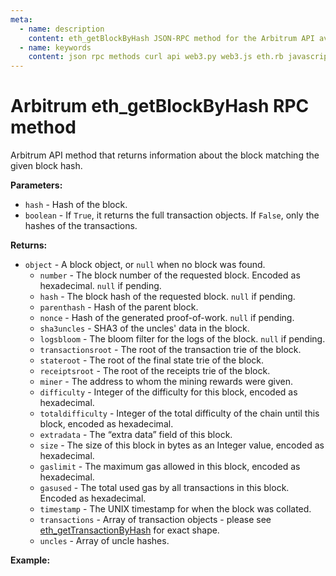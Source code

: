 ```yaml
---
meta:
  - name: description
    content: eth_getBlockByHash JSON-RPC method for the Arbitrum API available with examples in web3.js, web3.py, eth.rb, and cURL.
  - name: keywords
    content: json rpc methods curl api web3.py web3.js eth.rb javascript python ruby Arbitrum
---
```


# Arbitrum eth_getBlockByHash RPC method

Arbitrum API method that returns information about the block matching the given block hash.

**Parameters:**

- `hash` - Hash of the block.
- `boolean` - If `True`, it returns the full transaction objects. If `False`, only the hashes of the transactions.

**Returns:**

- `object` - A block object, or `null` when no block was found.
  - `number` - The block number of the requested block. Encoded as hexadecimal. `null` if pending.
  - `hash` - The block hash of the requested block. `null` if pending.
  - `parenthash` - Hash of the parent block.
  - `nonce` - Hash of the generated proof-of-work. `null` if pending.
  - `sha3uncles` - SHA3 of the uncles' data in the block.
  - `logsbloom` - The bloom filter for the logs of the block. `null` if pending.
  - `transactionsroot` - The root of the transaction trie of the block.
  - `stateroot` - The root of the final state trie of the block.
  - `receiptsroot` - The root of the receipts trie of the block.
  - `miner` - The address to whom the mining rewards were given.
  - `difficulty` - Integer of the difficulty for this block, encoded as hexadecimal.
  - `totaldifficulty` - Integer of the total difficulty of the chain until this block, encoded as hexadecimal.
  - `extradata` - The “extra data” field of this block.
  - `size` - The size of this block in bytes as an Integer value, encoded as hexadecimal.
  - `gaslimit` - The maximum gas allowed in this block, encoded as hexadecimal.
  - `gasused` - The total used gas by all transactions in this block. Encoded as hexadecimal.
  - `timestamp` - The UNIX timestamp for when the block was collated.
  - `transactions` - Array of transaction objects - please see [eth_getTransactionByHash](/api/arbitrum/eth_gettransactionbyhash) for exact shape.
  - `uncles` - Array of uncle hashes.

**Example:**

<CodeSwitcher :languages="{js:'web3.js', py:'web3.py', rb:'eth.rb', cr:'cURL'}">
<template v-slot:js>

```js
const Web3 = require("web3");
const node_url = "CHAINSTACK_NODE_URL";
const web3 = new Web3(node_url);
web3.eth.getBlock(
  "0x85b168e25fcbf707721b3442df649c1f499c8e8edf6543577306e704199f1323",
  "False",
  (err, block) => {
    console.log(block);
  }
);
```

</template>
<template v-slot:py>

```py
from web3 import Web3
node_url = "CHAINSTACK_NODE_URL"
web3 = Web3(Web3.HTTPProvider(node_url))
print(web3.eth.get_block("0x85b168e25fcbf707721b3442df649c1f499c8e8edf6543577306e704199f1323", False))
```

</template>
<template v-slot:rb>

```rb
require "eth"
client = Eth::Client.create "CHAINSTACK_NODE_URL"
response = client.eth_get_block_by_hash("0x85b168e25fcbf707721b3442df649c1f499c8e8edf6543577306e704199f1323",false)
puts response["result"]
```

</template>
<template v-slot:cr>

```sh
curl -X POST "CHAINSTACK_NODE_URL" \
  -H "Content-Type: application/json" \
  --data '{"method":"eth_getBlockByHash","params":["0x85b168e25fcbf707721b3442df649c1f499c8e8edf6543577306e704199f1323",false],"id":1,"jsonrpc":"2.0"}'
```

</template>
</CodeSwitcher>
